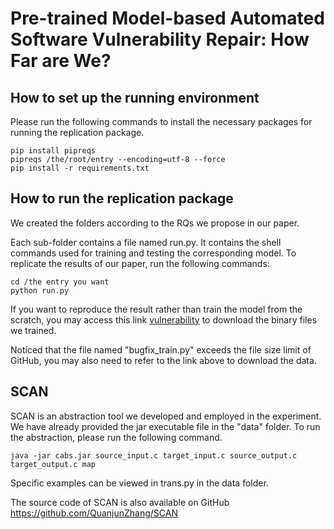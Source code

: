 # Pre-trained Model-based Automated Software Vulnerability Repair: How Far are We?

## How to set up the running environment

Please run the following commands to install the necessary packages for running the replication package.

```
pip install pipreqs
pipreqs /the/root/entry --encoding=utf-8 --force
pip install -r requirements.txt 
```

## How to run the replication package

We created the folders according to the RQs we propose in our paper.

Each sub-folder contains a file named run.py. It contains the shell commands used for training and testing the corresponding model. To replicate the results of our paper, run the following commands:

```
cd /the entry you want
python run.py
```

If you want to reproduce the result rather than train the model from the scratch, you may access this link [vulnerability](https://smailnjueducn-my.sharepoint.com/:f:/g/personal/201250070_smail_nju_edu_cn/EicUcUSD9wdJvHlBmHb4gqsBdTUG9RgvQXS8AVUS9-t12A?e=E0pf32)  to download the binary files we trained.

Noticed that the file named "bugfix_train.py" exceeds the file size limit of GitHub, you may also need to refer to the link above to download the data.

## SCAN

SCAN is an abstraction tool we developed and employed in the experiment. We have already provided the jar executable file in the "data" folder. To run the abstraction, please run the following command.

```
java -jar cabs.jar source_input.c target_input.c source_output.c target_output.c map
```

Specific examples can be viewed in trans.py in the data folder.

The source code of SCAN is also available on GitHub https://github.com/QuanjunZhang/SCAN

